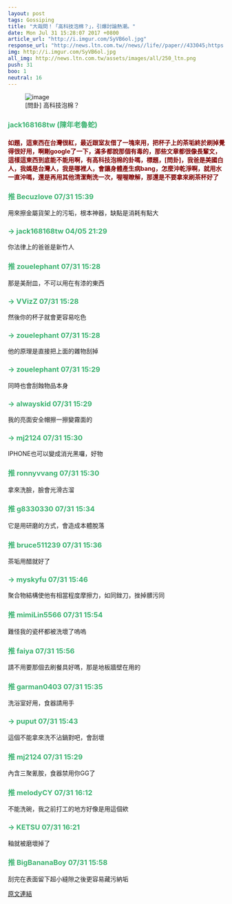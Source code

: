 ```yaml
---
layout: post
tags: Gossiping
title: "大哉問！「高科技泡棉？」，引爆討論熱潮。"
date: Mon Jul 31 15:28:07 2017 +0800
article_url: "http://i.imgur.com/SyVB6ol.jpg"
response_url: "http://news.ltn.com.tw//news//life//paper//433045;https://youtu.be//G2iGkmn6//M//不是本體硬度高//是高分子"
img: http://i.imgur.com/SyVB6ol.jpg
all_img: http://news.ltn.com.tw/assets/images/all/250_ltn.png
push: 31
boo: 1
neutral: 16
---
```


<figure>
<img src="http://i.imgur.com/SyVB6ol.jpg" alt="image">
<figcaption>
[問卦] 高科技泡棉？
</figcaption>
</figure>



<h3 style="color:MediumSeaGreen;">jack168168tw (陳年老魯蛇)</h3>

<h4 style="color:Maroon;">如題，這東西在台灣很紅，最近跟室友借了一塊來用，把杯子上的茶垢終於刷掉覺得很好用，啊剛google了一下，滿多都說那個有毒的，那些文章都很像長輩文，這樣這東西到底能不能用啊，有高科技泡棉的卦嗎，標題，[問卦]，我爸是美國白人，我媽是台灣人，我是哪裡人，會讓身體產生病bang，怎麼沖乾淨啊，就用水一直沖嗎，還是再用其他清潔劑洗一次，喔喔瞭解，那還是不要拿來刷茶杯好了</h4>

<h3 style="color:MediumSeaGreen;">推 Becuzlove 07/31 15:39</h3>

<p>用來擦金屬貨架上的污垢，根本神器，缺點是消耗有點大</p>

<h3 style="color:MediumSeaGreen;">→ jack168168tw 04/05 21:29</h3>

<p>你法律上的爸爸是新竹人</p>

<h3 style="color:MediumSeaGreen;">推 zouelephant 07/31 15:28</h3>

<p>那是美耐皿，不可以用在有漆的東西</p>

<h3 style="color:MediumSeaGreen;">→ VVizZ 07/31 15:28</h3>

<p>然後你的杯子就會更容易吃色</p>

<h3 style="color:MediumSeaGreen;">→ zouelephant 07/31 15:28</h3>

<p>他的原理是直接把上面的雜物刮掉</p>

<h3 style="color:MediumSeaGreen;">→ zouelephant 07/31 15:29</h3>

<p>同時也會刮蝕物品本身</p>

<h3 style="color:MediumSeaGreen;">→ alwayskid 07/31 15:29</h3>

<p>我的亮面安全帽擦一擦變霧面的</p>

<h3 style="color:MediumSeaGreen;">→ mj2124 07/31 15:30</h3>

<p>IPHONE也可以變成消光黑囉，好物</p>

<h3 style="color:MediumSeaGreen;">推 ronnyvvang 07/31 15:30</h3>

<p>拿來洗臉，臉會光滑古溜</p>

<h3 style="color:MediumSeaGreen;">推 g8330330 07/31 15:34</h3>

<p>它是用研磨的方式，會造成本體脫落</p>

<h3 style="color:MediumSeaGreen;">推 bruce511239 07/31 15:36</h3>

<p>茶垢用醋就好了</p>

<h3 style="color:MediumSeaGreen;">→ myskyfu 07/31 15:46</h3>

<p>聚合物結構使他有相當程度摩擦力，如同銼刀，挫掉髒污同</p>

<h3 style="color:MediumSeaGreen;">推 mimiLin5566 07/31 15:54</h3>

<p>難怪我的瓷杯都被洗壞了嗚嗚</p>

<h3 style="color:MediumSeaGreen;">推 faiya 07/31 15:56</h3>

<p>請不用要那個去刷餐具好嗎，那是地板牆壁在用的</p>

<h3 style="color:MediumSeaGreen;">推 garman0403 07/31 15:35</h3>

<p>洗浴室好用，食器請用手</p>

<h3 style="color:MediumSeaGreen;">→ puput 07/31 15:43</h3>

<p>這個不能拿來洗不沾鍋對吧，會刮壞</p>

<h3 style="color:MediumSeaGreen;">推 mj2124 07/31 15:29</h3>

<p>內含三聚氰胺，食器禁用你GG了</p>

<h3 style="color:MediumSeaGreen;">推 melodyCY 07/31 16:12</h3>

<p>不能洗碗，我之前打工的地方好像是用這個欸</p>

<h3 style="color:MediumSeaGreen;">→ KETSU 07/31 16:21</h3>

<p>釉就被磨壞掉了</p>

<h3 style="color:MediumSeaGreen;">推 BigBananaBoy 07/31 15:58</h3>

<p>刮完在表面留下超小縫隙之後更容易藏污納垢</p>

<a href = "https://www.ptt.cc/bbs/Gossiping/M.1501486093.A.B98.html">原文連結</a>

